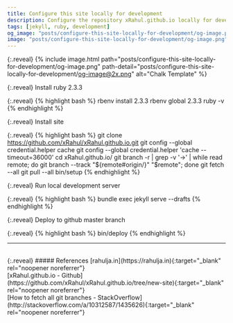```yaml
---
title: Configure this site locally for development
description: Configure the repository xRahul.github.io locally for development.
tags: [jekyll, ruby, development]
og_image: "posts/configure-this-site-locally-for-development/og-image.png"
image: "posts/configure-this-site-locally-for-development/og-image.png"
---
```


{:.reveal}
{% include image.html path="posts/configure-this-site-locally-for-development/og-image.png" path-detail="posts/configure-this-site-locally-for-development/og-image@2x.png" alt="Chalk Template" %}

{:.reveal}
Install ruby 2.3.3

{:.reveal}
{% highlight bash %}
rbenv install 2.3.3
rbenv global 2.3.3
ruby -v
{% endhighlight %}

{:.reveal}
Install site

{:.reveal}
{% highlight bash %}
git clone https://github.com/xRahul/xRahul.github.io.git
git config --global credential.helper cache
git config --global credential.helper 'cache --timeout=36000'
cd xRahul.github.io/
git branch -r | grep -v '\->' | while read remote; do git branch --track "${remote#origin/}" "$remote"; done
git fetch --all
git pull --all
bin/setup
{% endhighlight %}
    
{:.reveal}
Run local development server

{:.reveal}
{% highlight bash %}
bundle exec jekyll serve --drafts
{% endhighlight %}
    
{:.reveal}
Deploy to github master branch

{:.reveal}
{% highlight bash %}
bin/deploy
{% endhighlight %}
    

---
<br>
{:.reveal}
##### References
[rahulja.in](https://rahulja.in){:target="_blank" rel="noopener noreferrer"}
<br>
[xRahul.github.io - Github](https://github.com/xRahul/xRahul.github.io/tree/new-site){:target="_blank" rel="noopener noreferrer"}
<br>
[How to fetch all git branches - StackOverflow](http://stackoverflow.com/a/10312587/1435626){:target="_blank" rel="noopener noreferrer"}